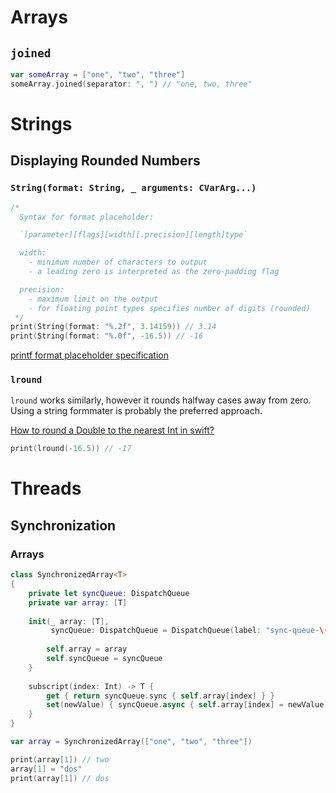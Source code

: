 # Arrays

## `joined`

```swift
var someArray = ["one", "two", "three"]
someArray.joined(separator: ", ") // "one, two, three"
```

# Strings

## Displaying Rounded Numbers

### `String(format: String, _ arguments: CVarArg...)`

```swift
/*
  Syntax for format placeholder:

  `[parameter][flags][width][.precision][length]type`

  width:
    - minimum number of characters to output
    - a leading zero is interpreted as the zero-padding flag

  precision:
    - maximum limit on the output
    - for floating point types specifies number of digits (rounded)
 */
print(String(format: "%.2f", 3.14159)) // 3.14
print(String(format: "%.0f", -16.5)) // -16
```
[printf format placeholder specification][round-1]

### `lround`

`lround` works similarly, however it rounds halfway cases away from zero. Using a string formmater
is probably the preferred approach.

[How to round a Double to the nearest Int in swift?][round-2]


```swift
print(lround(-16.5)) // -17
```

[round-1]:https://en.wikipedia.org/wiki/Printf_format_string#Format_placeholder_specification
[round-2]:https://stackoverflow.com/questions/26350977/how-to-round-a-double-to-the-nearest-int-in-swift

# Threads

## Synchronization

### Arrays

```swift
class SynchronizedArray<T>
{
    private let syncQueue: DispatchQueue
    private var array: [T]
    
    init(_ array: [T],
         syncQueue: DispatchQueue = DispatchQueue(label: "sync-queue-\(UUID().uuidString)")) {
        
        self.array = array
        self.syncQueue = syncQueue
    }
    
    subscript(index: Int) -> T {
        get { return syncQueue.sync { self.array[index] } }
        set(newValue) { syncQueue.async { self.array[index] = newValue } }
    }
}

var array = SynchronizedArray(["one", "two", "three"])

print(array[1]) // two
array[1] = "dos"
print(array[1]) // dos
```
